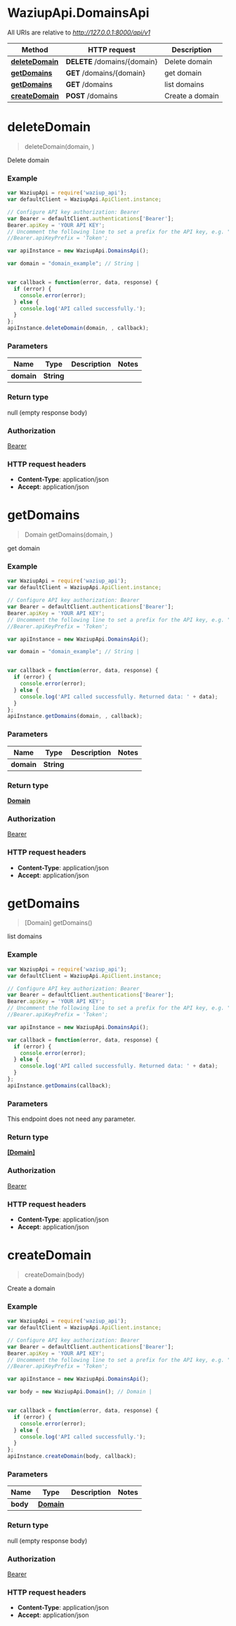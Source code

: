 # WaziupApi.DomainsApi

All URIs are relative to *http://127.0.0.1:8000/api/v1*

Method | HTTP request | Description
------------- | ------------- | -------------
[**deleteDomain**](DomainsApi.md#deleteDomain) | **DELETE** /domains/{domain} | Delete domain
[**getDomains**](DomainsApi.md#getDomains) | **GET** /domains/{domain} | get domain
[**getDomains**](DomainsApi.md#getDomains) | **GET** /domains | list domains
[**createDomain**](DomainsApi.md#createDomain) | **POST** /domains | Create a domain


<a name="deleteDomain"></a>
# **deleteDomain**
> deleteDomain(domain, )

Delete domain

### Example
```javascript
var WaziupApi = require('waziup_api');
var defaultClient = WaziupApi.ApiClient.instance;

// Configure API key authorization: Bearer
var Bearer = defaultClient.authentications['Bearer'];
Bearer.apiKey = 'YOUR API KEY';
// Uncomment the following line to set a prefix for the API key, e.g. "Token" (defaults to null)
//Bearer.apiKeyPrefix = 'Token';

var apiInstance = new WaziupApi.DomainsApi();

var domain = "domain_example"; // String | 


var callback = function(error, data, response) {
  if (error) {
    console.error(error);
  } else {
    console.log('API called successfully.');
  }
};
apiInstance.deleteDomain(domain, , callback);
```

### Parameters

Name | Type | Description  | Notes
------------- | ------------- | ------------- | -------------
 **domain** | **String**|  | 

### Return type

null (empty response body)

### Authorization

[Bearer](../README.md#Bearer)

### HTTP request headers

 - **Content-Type**: application/json
 - **Accept**: application/json

<a name="getDomains"></a>
# **getDomains**
> Domain getDomains(domain, )

get domain



### Example
```javascript
var WaziupApi = require('waziup_api');
var defaultClient = WaziupApi.ApiClient.instance;

// Configure API key authorization: Bearer
var Bearer = defaultClient.authentications['Bearer'];
Bearer.apiKey = 'YOUR API KEY';
// Uncomment the following line to set a prefix for the API key, e.g. "Token" (defaults to null)
//Bearer.apiKeyPrefix = 'Token';

var apiInstance = new WaziupApi.DomainsApi();

var domain = "domain_example"; // String | 


var callback = function(error, data, response) {
  if (error) {
    console.error(error);
  } else {
    console.log('API called successfully. Returned data: ' + data);
  }
};
apiInstance.getDomains(domain, , callback);
```

### Parameters

Name | Type | Description  | Notes
------------- | ------------- | ------------- | -------------
 **domain** | **String**|  | 

### Return type

[**Domain**](Domain.md)

### Authorization

[Bearer](../README.md#Bearer)

### HTTP request headers

 - **Content-Type**: application/json
 - **Accept**: application/json

<a name="getDomains"></a>
# **getDomains**
> [Domain] getDomains()

list domains

### Example
```javascript
var WaziupApi = require('waziup_api');
var defaultClient = WaziupApi.ApiClient.instance;

// Configure API key authorization: Bearer
var Bearer = defaultClient.authentications['Bearer'];
Bearer.apiKey = 'YOUR API KEY';
// Uncomment the following line to set a prefix for the API key, e.g. "Token" (defaults to null)
//Bearer.apiKeyPrefix = 'Token';

var apiInstance = new WaziupApi.DomainsApi();

var callback = function(error, data, response) {
  if (error) {
    console.error(error);
  } else {
    console.log('API called successfully. Returned data: ' + data);
  }
};
apiInstance.getDomains(callback);
```

### Parameters
This endpoint does not need any parameter.

### Return type

[**[Domain]**](Domain.md)

### Authorization

[Bearer](../README.md#Bearer)

### HTTP request headers

 - **Content-Type**: application/json
 - **Accept**: application/json

<a name="createDomain"></a>
# **createDomain**
> createDomain(body)

Create a domain

### Example
```javascript
var WaziupApi = require('waziup_api');
var defaultClient = WaziupApi.ApiClient.instance;

// Configure API key authorization: Bearer
var Bearer = defaultClient.authentications['Bearer'];
Bearer.apiKey = 'YOUR API KEY';
// Uncomment the following line to set a prefix for the API key, e.g. "Token" (defaults to null)
//Bearer.apiKeyPrefix = 'Token';

var apiInstance = new WaziupApi.DomainsApi();

var body = new WaziupApi.Domain(); // Domain | 


var callback = function(error, data, response) {
  if (error) {
    console.error(error);
  } else {
    console.log('API called successfully.');
  }
};
apiInstance.createDomain(body, callback);
```

### Parameters

Name | Type | Description  | Notes
------------- | ------------- | ------------- | -------------
 **body** | [**Domain**](Domain.md)|  | 

### Return type

null (empty response body)

### Authorization

[Bearer](../README.md#Bearer)

### HTTP request headers

 - **Content-Type**: application/json
 - **Accept**: application/json

